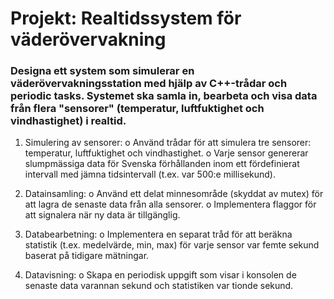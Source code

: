 # Projekt: Realtidssystem för väderövervakning

### Designa ett system som simulerar en väderövervakningsstation med hjälp av C++-trådar och periodic tasks. Systemet ska samla in, bearbeta och visa data från flera "sensorer" (temperatur, luftfuktighet och vindhastighet) i realtid.


1. Simulering av sensorer:
o Använd trådar för att simulera tre sensorer: temperatur, luftfuktighet och
vindhastighet.
o Varje sensor genererar slumpmässiga data för Svenska förhållanden inom ett
fördefinierat intervall med jämna tidsintervall (t.ex. var 500:e millisekund).

2. Datainsamling:
o Använd ett delat minnesområde (skyddat av mutex) för att lagra de senaste
data från alla sensorer.
o Implementera flaggor för att signalera när ny data är tillgänglig.

3. Databearbetning:
o Implementera en separat tråd för att beräkna statistik (t.ex. medelvärde, min,
max) för varje sensor var femte sekund baserat på tidigare mätningar.

4. Datavisning:
o Skapa en periodisk uppgift som visar i konsolen de senaste data varannan
sekund och statistiken var tionde sekund.